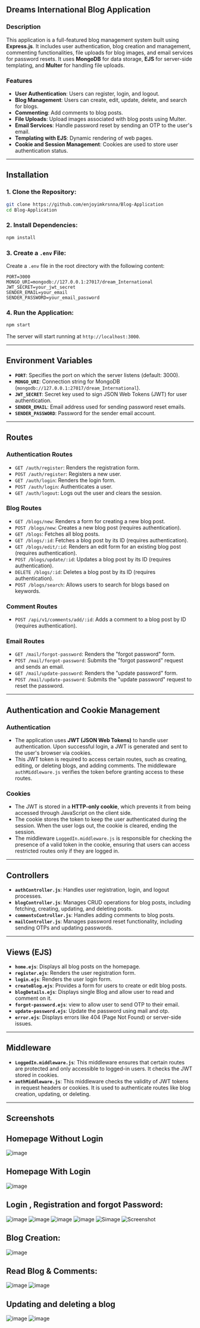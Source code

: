 ## Dreams International Blog Application

### Description

This application is a full-featured blog management system built using **Express.js**. It includes user authentication, blog creation and management, commenting functionalities, file uploads for blog images, and email services for password resets. It uses **MongoDB** for data storage, **EJS** for server-side templating, and **Multer** for handling file uploads.

### Features

- **User Authentication**: Users can register, login, and logout.
- **Blog Management**: Users can create, edit, update, delete, and search for blogs.
- **Commenting**: Add comments to blog posts.
- **File Uploads**: Upload images associated with blog posts using Multer.
- **Email Services**: Handle password reset by sending an OTP to the user's email.
- **Templating with EJS**: Dynamic rendering of web pages.
- **Cookie and Session Management**: Cookies are used to store user authentication status.
  
---

## Installation

### 1. **Clone the Repository:**

```bash
git clone https://github.com/enjoyimkrsnna/Blog-Application
cd Blog-Application
```

### 2. **Install Dependencies:**

```bash
npm install
```

### 3. **Create a `.env` File:**

Create a `.env` file in the root directory with the following content:

```plaintext
PORT=3000
MONGO_URI=mongodb://127.0.0.1:27017/dream_International
JWT_SECRET=your_jwt_secret
SENDER_EMAIL=your_email
SENDER_PASSWORD=your_email_password
```

### 4. **Run the Application:**

```bash
npm start
```

The server will start running at `http://localhost:3000`.

---

## Environment Variables

- **`PORT`**: Specifies the port on which the server listens (default: 3000).
- **`MONGO_URI`**: Connection string for MongoDB (`mongodb://127.0.0.1:27017/dream_International`).
- **`JWT_SECRET`**: Secret key used to sign JSON Web Tokens (JWT) for user authentication.
- **`SENDER_EMAIL`**: Email address used for sending password reset emails.
- **`SENDER_PASSWORD`**: Password for the sender email account.

---

## Routes

### Authentication Routes

- `GET /auth/register`: Renders the registration form.
- `POST /auth/register`: Registers a new user.
- `GET /auth/login`: Renders the login form.
- `POST /auth/login`: Authenticates a user.
- `GET /auth/logout`: Logs out the user and clears the session.

### Blog Routes 

- `GET /blogs/new`: Renders a form for creating a new blog post.
- `POST /blogs/new`: Creates a new blog post (requires authentication).
- `GET /blogs`: Fetches all blog posts.
- `GET /blogs/:id`: Fetches a blog post by its ID (requires authentication).
- `GET /blogs/edit/:id`: Renders an edit form for an existing blog post (requires authentication).
- `POST /blogs/update/:id`: Updates a blog post by its ID (requires authentication).
- `DELETE /blogs/:id`: Deletes a blog post by its ID (requires authentication).
- `POST /blogs/search`: Allows users to search for blogs based on keywords.

### Comment Routes

- `POST /api/v1/comments/add/:id`: Adds a comment to a blog post by ID (requires authentication).

### Email Routes

- `GET /mail/forgot-password`: Renders the "forgot password" form.
- `POST /mail/forgot-password`: Submits the "forgot password" request and sends an email.
- `GET /mail/update-password`: Renders the "update password" form.
- `POST /mail/update-password`: Submits the "update password" request to reset the password.

---

## Authentication and Cookie Management

### Authentication

- The application uses **JWT (JSON Web Tokens)** to handle user authentication. Upon successful login, a JWT is generated and sent to the user's browser via cookies.
- This JWT token is required to access certain routes, such as creating, editing, or deleting blogs, and adding comments. The middleware `authMiddleware.js` verifies the token before granting access to these routes.

### Cookies

- The JWT is stored in a **HTTP-only cookie**, which prevents it from being accessed through JavaScript on the client side.
- The cookie stores the token to keep the user authenticated during the session. When the user logs out, the cookie is cleared, ending the session.
- The middleware `LoggedIn.middleware.js` is responsible for checking the presence of a valid token in the cookie, ensuring that users can access restricted routes only if they are logged in.

---

## Controllers

- **`authController.js`**: Handles user registration, login, and logout processes.
- **`blogController.js`**: Manages CRUD operations for blog posts, including fetching, creating, updating, and deleting posts.
- **`commentsController.js`**: Handles adding comments to blog posts.
- **`mailController.js`**: Manages password reset functionality, including sending OTPs and updating passwords.

---

## Views (EJS)

- **`home.ejs`**: Displays all blog posts on the homepage.
- **`register.ejs`**: Renders the user registration form.
- **`login.ejs`**: Renders the user login form.
- **`createBlog.ejs`**: Provides a form for users to create or edit blog posts.
- **`blogDetails.ejs`**: Displays single Blog and allow user to read and comment on it.
- **`forgot-password.ejs`**: view to allow user to send OTP to their email.
- **`update-password.ejs`**: Update the password using mail and otp.
- **`error.ejs`**: Displays errors like 404 (Page Not Found) or server-side issues.

---

## Middleware

- **`LoggedIn.middleware.js`**: This middleware ensures that certain routes are protected and only accessible to logged-in users. It checks the JWT stored in cookies.
- **`authMiddleware.js`**: This middleware checks the validity of JWT tokens in request headers or cookies. It is used to authenticate routes like blog creation, updating, or deleting.

---

## Screenshots

## Homepage Without Login
   
![image](https://github.com/user-attachments/assets/fbad8392-3b7d-4359-beaa-6258954e4283)

## Homepage With Login 

![image](https://github.com/user-attachments/assets/7d23bb54-bd92-4d97-a8ca-30d1b051737e)

## Login , Registration and forgot Password:

![image](https://github.com/user-attachments/assets/7d98f948-909c-4cca-a9d4-3df8fecc9467)
![image](https://github.com/user-attachments/assets/41f7d387-84f7-4d0e-bf34-b454e96e76a6)
![image](https://github.com/user-attachments/assets/b6c4927f-33e2-4ed0-9846-b7fa5bc2a76f)
![image](https://github.com/user-attachments/assets/3e508ffb-368a-482b-b3a4-465414f4aea6)
![Simage](https://github.com/user-attachments/assets/2011252c-b769-4225-b962-4c4f98a55bdb)
![Screenshot](https://github.com/user-attachments/assets/d36ef99f-73b1-4d92-aef8-1a6907767a13)

## Blog Creation:
   
![image](https://github.com/user-attachments/assets/5f7f1eb1-e9d1-4fb8-a014-aa8817df4d16)

## Read Blog & Comments:
![image](https://github.com/user-attachments/assets/b2a00485-304b-4367-a328-8eebc79d08a7)
![image](https://github.com/user-attachments/assets/87eadbc5-46b2-4190-bca4-a76c9682d764)


## Updating and deleting a blog
![image](https://github.com/user-attachments/assets/72d1dea0-bd00-4ddc-b2fe-5e8ec3f54ac8)
![image](https://github.com/user-attachments/assets/720f6642-9798-4e6a-aec7-82e68caef843)
 

